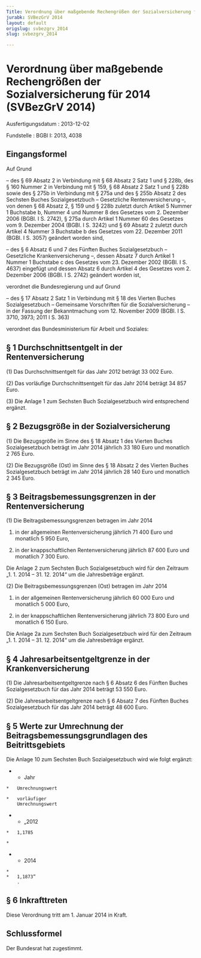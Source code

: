 ```yaml
---
Title: Verordnung über maßgebende Rechengrößen der Sozialversicherung für 2014
jurabk: SVBezGrV 2014
layout: default
origslug: svbezgrv_2014
slug: svbezgrv_2014

---
```


# Verordnung über maßgebende Rechengrößen der Sozialversicherung für 2014 (SVBezGrV 2014)

Ausfertigungsdatum
:   2013-12-02

Fundstelle
:   BGBl I: 2013, 4038


## Eingangsformel

Auf Grund

–   des § 69 Absatz 2 in Verbindung mit § 68 Absatz 2 Satz 1 und § 228b,
    des § 160 Nummer 2 in Verbindung mit § 159, § 68 Absatz 2 Satz 1 und §
    228b sowie des § 275b in Verbindung mit § 275a und des § 255b Absatz 2
    des Sechsten Buches Sozialgesetzbuch – Gesetzliche Rentenversicherung
    –, von denen § 68 Absatz 2, § 159 und § 228b zuletzt durch Artikel 5
    Nummer 1 Buchstabe b, Nummer 4 und Nummer 8 des Gesetzes vom 2.
    Dezember 2006 (BGBl. I S. 2742), § 275a durch Artikel 1 Nummer 60 des
    Gesetzes vom 9. Dezember 2004 (BGBl. I S. 3242) und § 69 Absatz 2
    zuletzt durch Artikel 4 Nummer 3 Buchstabe b des Gesetzes vom 22.
    Dezember 2011 (BGBl. I S. 3057) geändert worden sind,


–   des § 6 Absatz 6 und 7 des Fünften Buches Sozialgesetzbuch –
    Gesetzliche Krankenversicherung –, dessen Absatz 7 durch Artikel 1
    Nummer 1 Buchstabe c des Gesetzes vom 23. Dezember 2002 (BGBl. I S.
    4637) eingefügt und dessen Absatz 6 durch Artikel 4 des Gesetzes vom
    2\. Dezember 2006 (BGBl. I S. 2742) geändert worden ist,



verordnet die Bundesregierung und auf Grund

–   des § 17 Absatz 2 Satz 1 in Verbindung mit § 18 des Vierten Buches
    Sozialgesetzbuch – Gemeinsame Vorschriften für die Sozialversicherung
    – in der Fassung der Bekanntmachung vom 12. November 2009 (BGBl. I S.
    3710, 3973; 2011 I S. 363)



verordnet das Bundesministerium für Arbeit und Soziales:


## § 1 Durchschnittsentgelt in der Rentenversicherung

(1) Das Durchschnittsentgelt für das Jahr 2012 beträgt 33 002 Euro.

(2) Das vorläufige Durchschnittsentgelt für das Jahr 2014 beträgt 34
857 Euro.

(3) Die Anlage 1 zum Sechsten Buch Sozialgesetzbuch wird entsprechend
ergänzt.


## § 2 Bezugsgröße in der Sozialversicherung

(1) Die Bezugsgröße im Sinne des § 18 Absatz 1 des Vierten Buches
Sozialgesetzbuch beträgt im Jahr 2014 jährlich 33 180 Euro und
monatlich 2 765 Euro.

(2) Die Bezugsgröße (Ost) im Sinne des § 18 Absatz 2 des Vierten
Buches Sozialgesetzbuch beträgt im Jahr 2014 jährlich 28 140 Euro und
monatlich 2 345 Euro.


## § 3 Beitragsbemessungsgrenzen in der Rentenversicherung

(1) Die Beitragsbemessungsgrenzen betragen im Jahr 2014

1.  in der allgemeinen Rentenversicherung jährlich 71 400 Euro und
    monatlich 5 950 Euro,


2.  in der knappschaftlichen Rentenversicherung jährlich 87 600 Euro und
    monatlich 7 300 Euro.



Die Anlage 2 zum Sechsten Buch Sozialgesetzbuch wird für den Zeitraum
„1. 1. 2014 – 31. 12. 2014“ um die Jahresbeträge ergänzt.

(2) Die Beitragsbemessungsgrenzen (Ost) betragen im Jahr 2014

1.  in der allgemeinen Rentenversicherung jährlich 60 000 Euro und
    monatlich 5 000 Euro,


2.  in der knappschaftlichen Rentenversicherung jährlich 73 800 Euro und
    monatlich 6 150 Euro.



Die Anlage 2a zum Sechsten Buch Sozialgesetzbuch wird für den Zeitraum
„1. 1. 2014 – 31. 12. 2014“ um die Jahresbeträge ergänzt.


## § 4 Jahresarbeitsentgeltgrenze in der Krankenversicherung

(1) Die Jahresarbeitsentgeltgrenze nach § 6 Absatz 6 des Fünften
Buches Sozialgesetzbuch für das Jahr 2014 beträgt 53 550 Euro.

(2) Die Jahresarbeitsentgeltgrenze nach § 6 Absatz 7 des Fünften
Buches Sozialgesetzbuch für das Jahr 2014 beträgt 48 600 Euro.


## § 5 Werte zur Umrechnung der Beitragsbemessungsgrundlagen des Beitrittsgebiets

Die Anlage 10 zum Sechsten Buch Sozialgesetzbuch wird wie folgt
ergänzt:

*    *   Jahr

    *   Umrechnungswert

    *   vorläufiger
        Umrechnungswert


*    *   „2012

    *   1,1785

    *

*    *   2014

    *
    *   1,1873”
        .





## § 6 Inkrafttreten

Diese Verordnung tritt am 1. Januar 2014 in Kraft.


## Schlussformel

Der Bundesrat hat zugestimmt.

